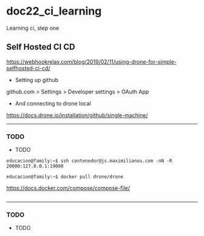 # doc22_ci_learning
Learning ci, step one

## Self Hosted CI CD

https://webhookrelay.com/blog/2019/02/11/using-drone-for-simple-selfhosted-ci-cd/

 - Setting up github


github.com > Settings > Developer settings > OAuth App


 - And connecting to drone local

https://docs.drone.io/installation/github/single-machine/


--------
### TODO
 - TODO

```
educacion@family:~$ ssh contenedor@js.maximilianou.com -nN -R 20000:127.0.0.1:19000
```

```
educacion@family:~$ docker pull drone/drone
```

https://docs.docker.com/compose/compose-file/

```

```


--------
### TODO
 - TODO
 
```
```
